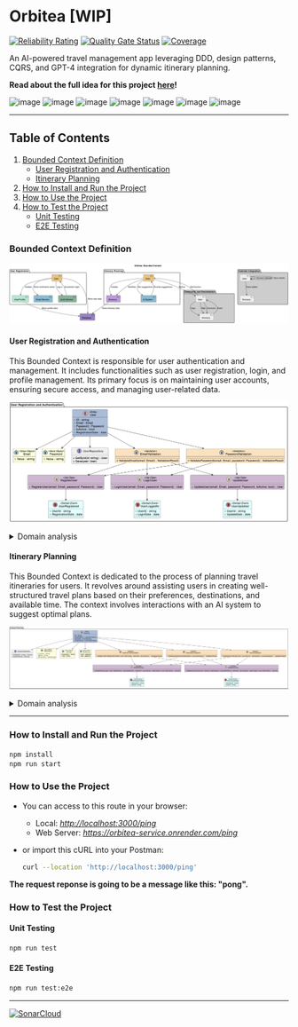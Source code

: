 # Orbitea [WIP]

[![Reliability Rating](https://sonarcloud.io/api/project_badges/measure?project=Edain92_orbitea-monorepo&metric=reliability_rating)](https://sonarcloud.io/summary/new_code?id=Edain92_orbitea-monorepo)
[![Quality Gate Status](https://sonarcloud.io/api/project_badges/measure?project=Edain92_orbitea-monorepo&metric=alert_status)](https://sonarcloud.io/summary/new_code?id=Edain92_orbitea-monorepo)
[![Coverage](https://sonarcloud.io/api/project_badges/measure?project=Edain92_orbitea-monorepo&metric=coverage)](https://sonarcloud.io/summary/new_code?id=Edain92_orbitea-monorepo)

An AI-powered travel management app leveraging DDD, design patterns, CQRS, and GPT-4 integration for dynamic itinerary planning.

**Read about the full idea for this project [here](docs/IDEA.md)!**

![image](https://img.shields.io/badge/nestjs-E0234E?style=for-the-badge&logo=nestjs&logoColor=white)
![image](https://img.shields.io/badge/Jest-C21325?style=for-the-badge&logo=jest&logoColor=white)
![image](https://img.shields.io/badge/GraphQl-E10098?style=for-the-badge&logo=graphql&logoColor=white)
![image](https://img.shields.io/badge/MongoDB-4EA94B?style=for-the-badge&logo=mongodb&logoColor=white)
![image](https://img.shields.io/badge/redis-CC0000.svg?&style=for-the-badge&logo=redis&logoColor=white)
![image](https://img.shields.io/badge/prettier-1A2C34?style=for-the-badge&logo=prettier&logoColor=F7BA3E)
![image](https://img.shields.io/badge/stylelint-000?style=for-the-badge&logo=stylelint&logoColor=white)

---

## Table of Contents

1. [Bounded Context Definition](#bounded-context-definition)
   - [User Registration and Authentication](#user-registration-and-authentication)
   - [Itinerary Planning](#itinerary-planning)
2. [How to Install and Run the Project](#how-to-install-and-run-the-project)
3. [How to Use the Project](#how-to-use-the-project)
4. [How to Test the Project](#how-to-test-the-project)
   - [Unit Testing](#unit-testing)
   - [E2E Testing](#e2e-testing)

### Bounded Context Definition

![Alt text](./docs/event-stroming-diagram.png)

#### User Registration and Authentication

This Bounded Context is responsible for user authentication and management. It includes functionalities such as user registration, login, and profile management. Its primary focus is on maintaining user accounts, ensuring secure access, and managing user-related data.

![Alt text](./docs/boundedcontext-user.png)

<details>
<summary>Domain analysis</summary>

_Entities and Aggregates:_

- User Account: Represents the user's account information, including email, password, and other relevant details.
- User Profile: Contains additional user information, such as name, avatar, and preferences.

_Value Objects:_

- Email: Represents the email address associated with a user's account.
- Password: Encrypted user password stored securely.

_Domain Events:_

- User Registered: Fired when a new user successfully registers an account.
- User Logged In: Triggered upon successful user login.
- User Profile Updated: Raised when a user's profile information is updated.

_Use Cases:_

- Register User: Handles the process of user registration by validating input and creating a new user account.
- Login User: Manages user authentication, verifying credentials and granting access upon successful login.
- Update User Profile: Allows users to modify their profile information, such as changing their avatar or updating preferences.

_Validations:_

- User Registration: Verification of email availability, password strength, confirmation of matching passwords, and duplicate registration prevention.
- Login: Verify user-provided credentials to ensure they match stored records.
- Profile Update: Implement validations to ensure that profile updates are consistent and secure, and that changes are valid.

This Bounded Context collaborates closely with "Itinerary Planning" for personalized travel planning. It ensures a secure and seamless user experience by managing user accounts, authentication, and related processes.

</details>

#### Itinerary Planning

This Bounded Context is dedicated to the process of planning travel itineraries for users. It revolves around assisting users in creating well-structured travel plans based on their preferences, destinations, and available time. The context involves interactions with an AI system to suggest optimal plans.

![Alt text](./docs/boundedcontext-itinerary.png)

<details>
<summary>Domain analysis</summary>

_Entities and Aggregates:_

- User: Represents the user who is planning the travel itinerary.
- Itinerary: Contains information about the planned travel schedule, including destinations, activities, and time frames.
- AI System: A separate system that assists in generating itinerary suggestions.

_Value Objects:_

- Destination: Represents a travel destination, including information like location, name, and attractions.
- Activity: Describes an activity or event to be included in the itinerary, such as sightseeing, dining, or adventure.

_Domain Events:_

- Itinerary Created: Raised when a user successfully creates a new travel itinerary.
- Itinerary Updated: Triggered upon modifications to an existing itinerary.
- AI Query Requested: Fired when a user requests AI suggestions for itinerary planning.

_Use Cases:_

- Create Itinerary: Manages the process of creating a new travel itinerary, including selecting destinations, activities, and time frames.
- Update Itinerary: Allows users to modify an existing itinerary by adding or removing destinations and activities.
- Get AI Suggestions: Interacts with the AI system to retrieve itinerary suggestions based on user preferences and constraints.

_Validations:_

- Validation of Dates and Times: Ensure that the dates and times entered for the TimeFrames are consistent and that the planned activities do not overlap in time.
- Destination Validation: Verify that the destinations entered exist.
- Validation of Activities: Verify that the activities entered are valid and available at the selected destination.

</details>

---

### How to Install and Run the Project

```bash
npm install
npm run start
```

### How to Use the Project

- You can access to this route in your browser:

  - Local: _<http://localhost:3000/ping>_
  - Web Server: _<https://orbitea-service.onrender.com/ping>_

- or import this cURL into your Postman:

  ```bash
  curl --location 'http://localhost:3000/ping'
  ```

**The request reponse is going to be a message like this: "pong".**

### How to Test the Project

#### Unit Testing

```bash
npm run test
```

#### E2E Testing

```bash
npm run test:e2e
```

---

[![SonarCloud](https://sonarcloud.io/images/project_badges/sonarcloud-black.svg)](https://sonarcloud.io/summary/new_code?id=Edain92_orbitea)
